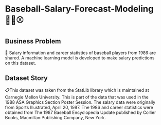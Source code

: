 # Baseball-Salary-Forecast-Modeling 🏌️‍♀️⚾️

## Business Problem
📌 Salary information and career statistics of baseball players from 1986 are shared. A machine learning model is developed to make salary predictions on this dataset.

## Dataset Story
📋This dataset was taken from the StatLib library which is maintained at Carnegie Mellon University. This is part of the data that was used in the 1988 ASA Graphics Section Poster Session. The salary data were originally from Sports Illustrated, April 20, 1987. The 1986 and career statistics were obtained from The 1987 Baseball Encyclopedia Update published by Collier Books, Macmillan Publishing Company, New York.
